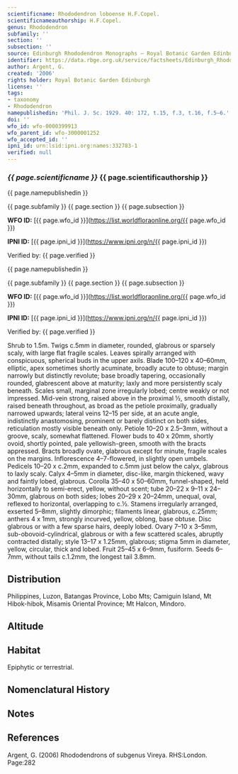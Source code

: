 ```yaml
---
scientificname: Rhododendron loboense H.F.Copel.
scientificnameauthorship: H.F.Copel.
genus: Rhododendron
subfamily: ''
section: ''
subsection: ''
source: Edinburgh Rhododendron Monographs – Royal Botanic Garden Edinburgh
identifier: https://data.rbge.org.uk/service/factsheets/Edinburgh_Rhododendron_Monographs.xhtml
author: Argent, G.
created: '2006'
rights holder: Royal Botanic Garden Edinburgh
license: ''
tags:
- taxonomy
- Rhododendron
namepublishedin: 'Phil. J. Sc. 1929. 40: 172, t.15, f.3, t.16, f.5–6.'
doi: ''
wfo_id: wfo-0000399913
wfo_parent_id: wfo-3000001252
wfo_accepted_id: ''
ipni_id: urn:lsid:ipni.org:names:332783-1
verified: null
---
```

### _{{ page.scientificname }}_ {{ page.scientificauthorship }}
 {{ page.namepublishedin }}

{{ page.subfamily }} {{ page.section }} {{ page.subsection }}

**WFO ID:** [{{ page.wfo_id }}](https://list.worldfloraonline.org/{{ page.wfo_id }})

**IPNI ID:** [{{ page.ipni_id }}](https://www.ipni.org/n/{{ page.ipni_id }})

Verified by: {{ page.verified }}

 {{ page.namepublishedin }}

{{ page.subfamily }} {{ page.section }} {{ page.subsection }}

**WFO ID:** [{{ page.wfo_id }}](https://list.worldfloraonline.org/{{ page.wfo_id }})

**IPNI ID:** [{{ page.ipni_id }}](https://www.ipni.org/n/{{ page.ipni_id }})

Verified by: {{ page.verified }}



Shrub to 1.5m. Twigs c.5mm in diameter, rounded, glabrous or sparsely scaly, with large flat fragile scales. Leaves spirally arranged with conspicuous, spherical buds in the upper axils. Blade 100–120 x 40–60mm, elliptic, apex sometimes shortly acuminate, broadly acute to obtuse; margin narrowly but distinctly revolute; base broadly tapering, occasionally rounded, glabrescent above at maturity; laxly and more persistently scaly beneath. Scales small, marginal zone irregularly lobed; centre weakly or not impressed. Mid-vein strong, raised above in the proximal ½, smooth distally, raised beneath throughout, as broad as the petiole proximally, grad­ually narrowed upwards; lateral veins 12–15 per side, at an acute angle, indistinctly anastomosing, prominent or barely distinct on both sides, reticulation mostly visible beneath only. Petiole 10–20 x 2.5–3mm, without a groove, scaly, somewhat flattened. Flower buds to 40 x 20mm, shortly ovoid, shortly pointed, pale yellowish-green, smooth with the bracts appressed. Bracts broadly ovate, glabrous except for minute, fragile scales on the margins. Inflorescence 4–7-flowered, in slightly open umbels. Pedicels 10–20 x c.2mm, expanded to c.5mm just below the calyx, glabrous to laxly scaly. Calyx 4–5mm in diameter, disc-like, margin thickened, wavy and faintly lobed, glabrous. Corolla 35–40 x 50–60mm, funnel-shaped, held horizontally to semi-erect, yellow, without scent; tube 20–22 x 9–11 x 24–30mm, glabrous on both sides; lobes 20–29 x 20–24mm, unequal, oval, reflexed to horizontal, overlapping to c.½. Stamens irregularly arranged, exserted 5–8mm, slightly dimorphic; filaments linear, glabrous, c.25mm; anthers 4 x 1mm, strongly incurved, yellow, oblong, base obtuse. Disc glabrous or with a few sparse hairs, deeply lobed. Ovary 7–10 x 3–5mm, sub-obovoid-cylindrical, glabrous or with a few scattered scales, abruptly contracted distally; style 13–17 x 1.25mm, glabrous; stigma 5mm in diameter, yellow, circular, thick and lobed. Fruit 25–45 x 6–9mm, fusiform. Seeds 6–7mm, without tails c.1.2mm, the longest tail 3.8mm.

## Distribution
Philippines, Luzon, Batangas Province, Lobo Mts; Camiguin Island, Mt Hibok-hibok, Misamis Oriental Province; Mt Halcon, Mindoro.

## Altitude


## Habitat
Epiphytic or terrestrial.

## Nomenclatural History

                       
## Notes


## References

Argent, G. (2006) Rhododendrons of subgenus Vireya. RHS:London. Page:282
